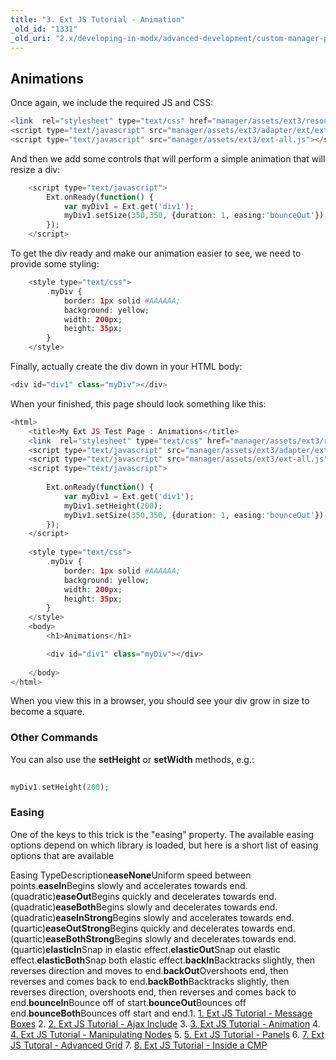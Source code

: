 ```yaml
---
title: "3. Ext JS Tutorial - Animation"
_old_id: "1331"
_old_uri: "2.x/developing-in-modx/advanced-development/custom-manager-pages/modext/modext-tutorials/3.-ext-js-tutorial-animation"
---
```


## Animations

Once again, we include the required JS and CSS:

``` php 
<link  rel="stylesheet" type="text/css" href="manager/assets/ext3/resources/css/ext-all.css" />
<script type="text/javascript" src="manager/assets/ext3/adapter/ext/ext-base.js"></script>
<script type="text/javascript" src="manager/assets/ext3/ext-all.js"></script>
```

And then we add some controls that will perform a simple animation that will resize a div:

``` php 
    <script type="text/javascript">        
        Ext.onReady(function() {
            var myDiv1 = Ext.get('div1');
            myDiv1.setSize(350,350, {duration: 1, easing:'bounceOut'});
        });        
    </script>
```

To get the div ready and make our animation easier to see, we need to provide some styling:

``` php 
    <style type="text/css">
        .myDiv {
            border: 1px solid #AAAAAA;
            background: yellow;
            width: 200px;
            height: 35px;
        }
    </style>
```

Finally, actually create the div down in your HTML body:

``` php 
<div id="div1" class="myDiv"></div>
```

When your finished, this page should look something like this:

``` php 
<html>
    <title>My Ext JS Test Page : Animations</title>
    <link  rel="stylesheet" type="text/css" href="manager/assets/ext3/resources/css/ext-all.css" />
    <script type="text/javascript" src="manager/assets/ext3/adapter/ext/ext-base.js"></script>
    <script type="text/javascript" src="manager/assets/ext3/ext-all.js"></script>
    <script type="text/javascript">
        
        Ext.onReady(function() {
            var myDiv1 = Ext.get('div1');
            myDiv1.setHeight(200);
            myDiv1.setSize(350,350, {duration: 1, easing:'bounceOut'});
        });        
    </script>
    
    <style type="text/css">
        .myDiv {
            border: 1px solid #AAAAAA;
            background: yellow;
            width: 200px;
            height: 35px;
        }
    </style>
    <body>
        <h1>Animations</h1>

        <div id="div1" class="myDiv"></div>    
       
    </body>
</html>
```

When you view this in a browser, you should see your div grow in size to become a square.

### Other Commands

You can also use the **setHeight** or **setWidth** methods, e.g.:

``` php 
 
myDiv1.setHeight(200);
```

### Easing

One of the keys to this trick is the "easing" property. The available easing options depend on which library is loaded, but here is a short list of easing options that are available

Easing TypeDescription**easeNone**Uniform speed between points.**easeIn**Begins slowly and accelerates towards end. (quadratic)**easeOut**Begins quickly and decelerates towards end. (quadratic)**easeBoth**Begins slowly and decelerates towards end. (quadratic)**easeInStrong**Begins slowly and accelerates towards end. (quartic)**easeOutStrong**Begins quickly and decelerates towards end. (quartic)**easeBothStrong**Begins slowly and decelerates towards end. (quartic)**elasticIn**Snap in elastic effect.**elasticOut**Snap out elastic effect.**elasticBoth**Snap both elastic effect.**backIn**Backtracks slightly, then reverses direction and moves to end.**backOut**Overshoots end, then reverses and comes back to end.**backBoth**Backtracks slightly, then reverses direction, overshoots end, then reverses and comes back to end.**bounceIn**Bounce off of start.**bounceOut**Bounces off end.**bounceBoth**Bounces off start and end.1. [1. Ext JS Tutorial - Message Boxes](developing-in-modx/advanced-development/custom-manager-pages/modext/modext-tutorials/1.-ext-js-tutorial-message-boxes)
2. [2. Ext JS Tutorial - Ajax Include](developing-in-modx/advanced-development/custom-manager-pages/modext/modext-tutorials/2.-ext-js-tutorial-ajax-include)
3. [3. Ext JS Tutorial - Animation](developing-in-modx/advanced-development/custom-manager-pages/modext/modext-tutorials/3.-ext-js-tutorial-animation)
4. [4. Ext JS Tutorial - Manipulating Nodes](developing-in-modx/advanced-development/custom-manager-pages/modext/modext-tutorials/4.-ext-js-tutorial-manipulating-nodes)
5. [5. Ext JS Tutorial - Panels](developing-in-modx/advanced-development/custom-manager-pages/modext/modext-tutorials/5.-ext-js-tutorial-panels)
6. [7. Ext JS Tutoral - Advanced Grid](developing-in-modx/advanced-development/custom-manager-pages/modext/modext-tutorials/7.-ext-js-tutoral-advanced-grid)
7. [8. Ext JS Tutorial - Inside a CMP](developing-in-modx/advanced-development/custom-manager-pages/modext/modext-tutorials/8.-ext-js-tutorial-inside-a-cmp)